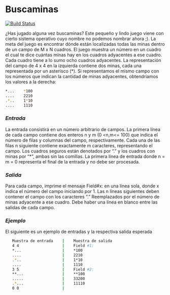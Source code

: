 # Buscaminas

[![Build Status](https://travis-ci.org/joemccann/dillinger.svg?branch=master)](https://travis-ci.org/joemccann/dillinger)

¿Has jugado alguna vez buscaminas? Este pequeño y lindo juego viene con cierto sistema operativo cuyo nombre no podemos nombrar ahora ;). La meta del juego es encontrar dónde están localizadas todas las minas dentro de un campo de M x N cuadros.
El juego muestra un número en un cuadro el cual te dice cuántas minas hay en los cuadros adyacentes a ese cuadro. Cada cuadro tiene a lo sumo ocho cuadros adyacentes. 
La representación del campo de 4 x 4 en la izquierda contiene dos minas, cada una representada por un asterisco (*). Si representamos el mismo campo con los números que indican la cantidad de minas adyacentes, obtendríamos los valores a la derecha:


```sh
*...	*100
....	2210
.*..	1*10
....	1110
```

### _Entrada_

La entrada consistirá en un número arbitrario de campos. La primera línea de cada campo contiene dos enteros n y m (0 <n,m<= 100) que indica el número de filas y columnas del campo, respectivamente. Cada una de las filas n siguiente contiene exactamente m caracteres, representando el campo.
Los cuadros seguros están denotados por “.” y los cuadros con minas por “*”, ambas sin las comillas. La primera línea de entrada donde n = m = 0 representa el final de la entrada y no debe ser procesada.

### _Salida_

Para cada campo, imprime el mensaje Field#x: en una línea sola, donde x indica el número del campo iniciando por 1. Las n líneas siguientes deben contener el campo con los caracteres “.” Reemplazados por el número de minas adyacente a ese cuadro. Debe haber una línea en blanco entre las salidas de cada campo.

### _Ejemplo_

El siguiente es un ejemplo de entradas y la respectiva salida esperada

```sh
   Muestra de entrada    |    Muestra de salida
   4 4                   |    Field #1:
   *...                  |    *100
   ....                  |    2210
   .*..                  |    1*10
   ....                  |    1110
   3 5                   |    Field #2:
   **...                 |    **100
   .....                 |    33200
   .*...                 |    11110
   0 0                   |
```